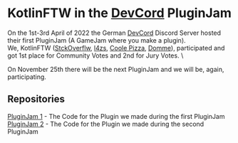 # KotlinFTW in the [DevCord](https://github.com/devcordde) PluginJam

On the 1st-3rd April of 2022 the German [DevCord](https://github.com/devcordde) Discord Server hosted their first PluginJam (A GameJam where you make a plugin). \
We, KotlinFTW ([StckOverflw](https://twitter.com/StckOverflw), [l4zs](https://twitter.com/l4zs1), [Coole Pizza](https://twitter.com/cedricmkl), [Domme](https://twitter.com/DQMME)), 
participated and got 1st place for Community Votes and 2nd for Jury Votes. \

On November 25th there will be the next PluginJam and we will be, again, participating.

## Repositories

[PluginJam 1](https://github.com/KtFTW/PluginJam-1) - The Code for the Plugin we made during the first PluginJam \
[PluginJam 2](https://github.com/KtFTW/PluginJam-2) - The Code for the Plugin we made during the second PluginJam
